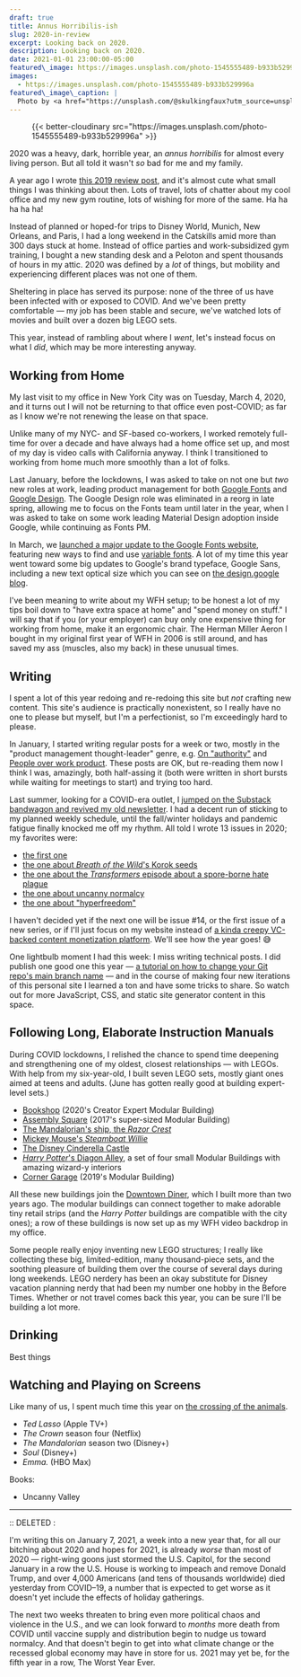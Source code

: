 ```yaml
---
draft: true
title: Annus Horribilis-ish
slug: 2020-in-review
excerpt: Looking back on 2020.
description: Looking back on 2020.
date: 2021-01-01 23:00:00-05:00
featured\_image: https://images.unsplash.com/photo-1545555489-b933b529996a
images:
  - https://images.unsplash.com/photo-1545555489-b933b529996a
featured\_image\_caption: |
  Photo by <a href="https://unsplash.com/@skulkingfaux?utm_source=unsplash&amp;utm_medium=referral&amp;utm_content=creditCopyText">C. Z. Shi</a> on <a href="https://unsplash.com/s/photos/dystopian?utm_source=unsplash&amp;utm_medium=referral&amp;utm_content=creditCopyText">Unsplash</a>
---
```


<figure class="wide-width">
{{< better-cloudinary src="https://images.unsplash.com/photo-1545555489-b933b529996a" >}}
</figure>

2020 was a heavy, dark, horrible year, an _annus horribilis_ for almost every living person. But all told it wasn't _so_ bad for me and my family.

A year ago I wrote [this 2019 review post](/p/2019-in-review), and it's almost cute what small things I was thinking about then. Lots of travel, lots of chatter about my cool office and my new gym routine, lots of wishing for more of the same. Ha ha ha ha ha!

Instead of planned or hoped-for trips to Disney World, Munich, New Orleans, and Paris, I had a long weekend in the Catskills amid more than 300 days stuck at home. Instead of office parties and work-subsidized gym training, I bought a new standing desk and a Peloton and spent thousands of hours in my attic. 2020 was defined by a _lot_ of things, but mobility and experiencing different places was not one of them.

Sheltering in place has served its purpose: none of the three of us have been infected with or exposed to COVID. And we've been pretty comfortable — my job has been stable and secure, we've watched lots of movies and built over a dozen big LEGO sets.

This year, instead of rambling about where I _went_, let's instead focus on what I _did_, which may be more interesting anyway.

## Working from Home

My last visit to my office in New York City was on Tuesday, March 4, 2020, and it turns out I will not be returning to that office even post-COVID; as far as I know we're not renewing the lease on that space.

Unlike many of my NYC- and SF-based co-workers, I worked remotely full-time for over a decade and have always had a home office set up, and most of my day is video calls with California anyway. I think I transitioned to working from home much more smoothly than a lot of folks.

Last January, before the lockdowns, I was asked to take on not one but _two_ new roles at work, leading product management for both [Google Fonts](https://fonts.google.com/) and [Google Design](https://design.google). The Google Design role was eliminated in a reorg in late spring, allowing me to focus on the Fonts team until later in the year, when I was asked to take on some work leading Material Design adoption inside Google, while continuing as Fonts PM.

In March, we [launched a major update to the Google Fonts website](https://design.google/news/happy-anniversary-google-fonts/), featuring new ways to find and use [variable fonts](https://design.google/library/variable-fonts-are-here-to-stay/). A lot of my time this year went toward some big updates to Google's brand typeface, Google Sans, including a new text optical size which you can see on [the design.google blog](https://design.google).

I've been meaning to write about my WFH setup; to be honest a lot of my tips boil down to "have extra space at home" and "spend money on stuff." I will say that if you (or your employer) can buy only one expensive thing for working from home, make it an ergonomic chair. The Herman Miller Aeron I bought in my original first year of WFH in 2006 is still around, and has saved my ass (muscles, also my back) in these unusual times.

## Writing

I spent a lot of this year redoing and re-redoing this site but _not_ crafting new content. This site's audience is practically nonexistent, so I really have no one to please but myself, but I'm a perfectionist, so I'm exceedingly hard to please.

In January, I started writing regular posts for a week or two, mostly in the "product management thought-leader" genre, e.g. [On "authority"](/p/on-authority) and [People over work product](/p/people-over-work-product). These posts are OK, but re-reading them now I think I was, amazingly, both half-assing it (both were written in short bursts while waiting for meetings to start) and trying too hard.

Last summer, looking for a COVID-era outlet, I [jumped on the Substack bandwagon and revived my old newsletter](https://demaree.substack.com). I had a decent run of sticking to my planned weekly schedule, until the fall/winter holidays and pandemic fatigue finally knocked me off my rhythm. All told I wrote 13 issues in 2020; my favorites were:
* [the first one](https://demaree.substack.com/p/1-finishing-things-in-an-uncertain)
* [the one about *Breath of the Wild*'s Korok seeds](https://demaree.substack.com/p/3-883-korok-seeds-and-counting)
* [the one about the *Transformers* episode about a spore-borne hate plague](https://demaree.substack.com/p/5-a-spore-borne-hate-plague)
* [the one about uncanny normalcy](https://demaree.substack.com/p/9-uncanny-normalcy)
* [the one about "hyperfreedom"](https://demaree.substack.com/p/12-the-reality-issue)

I haven't decided yet if the next one will be issue #14, or the first issue of a new series, or if I'll just focus on my website instead of [a kinda creepy VC-backed content monetization platform](https://www.newyorker.com/magazine/2021/01/04/is-substack-the-media-future-we-want). We'll see how the year goes! 😅

One lightbulb moment I had this week: I miss writing technical posts. I did publish one good one this year — [a tutorial on how to change your Git repo's main branch name](/p/no-more-git-masters) — and in the course of making four new iterations of this personal site I learned a ton and have some tricks to share. So watch out for more JavaScript, CSS, and static site generator content in this space.

## Following Long, Elaborate Instruction Manuals

During COVID lockdowns, I relished the chance to spend time deepening and strengthening one of my oldest, closest relationships — with LEGOs. With help from my six-year-old, I built seven LEGO sets, mostly giant ones aimed at teens and adults. (June has gotten really good at building expert-level sets.)

* [Bookshop](https://www.lego.com/en-us/product/bookshop-10270) (2020's Creator Expert Modular Building)
* [Assembly Square](https://www.lego.com/en-us/product/assembly-square-10255) (2017's super-sized Modular Building)
* [The Mandalorian's ship, the *Razor Crest*](https://www.lego.com/en-us/product/default-the-mandalorian-bounty-hunter-transport-au-the-razor-crest-nz-the-razor-crest-75292)
* [Mickey Mouse's *Steamboat Willie*](https://www.lego.com/en-us/product/steamboat-willie-21317)
* [The Disney Cinderella Castle](https://www.lego.com/en-us/product/the-disney-castle-71040)
* [*Harry Potter*'s Diagon Alley](https://www.lego.com/en-us/product/diagon-alley-75978), a set of four small Modular Buildings with amazing wizard-y interiors
* [Corner Garage](https://www.lego.com/en-us/product/corner-garage-10264) (2019's Modular Building)

All these new buildings join the [Downtown Diner](https://www.lego.com/en-us/product/downtown-diner-10260), which I built more than two years ago. The modular buildings can connect together to make adorable tiny retail strips (and the *Harry Potter* buildings are compatible with the city ones); a row of these buildings is now set up as my WFH video backdrop in my office.

Some people really enjoy inventing new LEGO structures; I really like collecting these big, limited-edition, many thousand-piece sets, and the soothing pleasure of building them over the course of several days during long weekends. LEGO nerdery has been an okay substitute for Disney vacation planning nerdy that had been my number one hobby in the Before Times. Whether or not travel comes back this year, you can be sure I'll be building a lot more.

## Drinking

Best things

## Watching and Playing on Screens

Like many of us, I spent much time this year on [the crossing of the animals](https://www.animal-crossing.com/new-horizons/).

* *Ted Lasso* (Apple TV+)
* *The Crown* season four (Netflix)
* *The Mandalorian* season two (Disney+)
* *Soul* (Disney+)
* *Emma.* (HBO Max)

Books:
- Uncanny Valley


---

:: DELETED :

I'm writing this on January 7, 2021, a week into a new year that, for all our bitching about 2020 and hopes for 2021, is already _worse_ than most of 2020 — right-wing goons just stormed the U.S. Capitol, for the second January in a row the U.S. House is working to impeach and remove Donald Trump, and over 4,000 Americans (and tens of thousands worldwide) died yesterday from COVID–19, a number that is expected to get worse as it doesn't yet include the effects of holiday gatherings.

The next two weeks threaten to bring even more political chaos and violence in the U.S., and we can look forward to _months_ more death from COVID until vaccine supply and distribution begin to nudge us toward normalcy. And that doesn't begin to get into what climate change or the recessed global economy may have in store for us. 2021 may yet be, for the fifth year in a row, The Worst Year Ever.
